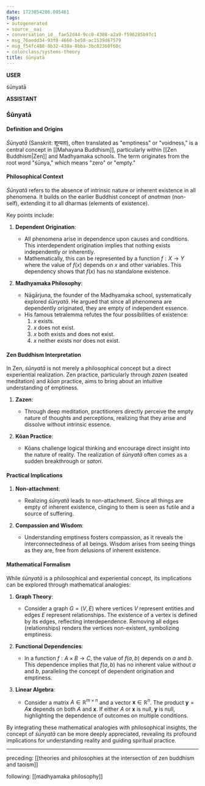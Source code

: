 ```yaml
---
date: 1723054206.085461
tags:
- autogenerated
- source__oai
- conversation_id__fae52d44-9cc0-4308-a2a9-f596285b97c1
- msg_76aedd34-93f8-4660-be58-ac1539d67579
- msg_f54fc488-8b32-438a-8bba-3bc02360f60c
- colorclass/systems-theory
title: śūnyatā
---
```


**USER**

śūnyatā


**ASSISTANT**

### Śūnyatā

#### Definition and Origins

$Śūnyatā$ (Sanskrit: शून्यता), often translated as "emptiness" or "voidness," is a central concept in [[Mahayana Buddhism]], particularly within [[Zen Buddhism|Zen]] and Madhyamaka schools. The term originates from the root word "śūnya," which means "zero" or "empty." 

#### Philosophical Context

$Śūnyatā$ refers to the absence of intrinsic nature or inherent existence in all phenomena. It builds on the earlier Buddhist concept of $anatman$ (non-self), extending it to all dharmas (elements of existence).

Key points include:

1. **Dependent Origination**:
   - All phenomena arise in dependence upon causes and conditions. This interdependent origination implies that nothing exists independently or inherently.
   - Mathematically, this can be represented by a function $f: X \to Y$ where the value of $f(x)$ depends on $x$ and other variables. This dependency shows that $f(x)$ has no standalone existence.

2. **Madhyamaka Philosophy**:
   - Nāgārjuna, the founder of the Madhyamaka school, systematically explored $śūnyatā$. He argued that since all phenomena are dependently originated, they are empty of independent essence.
   - His famous tetralemma refutes the four possibilities of existence:
     1. $x$ exists.
     2. $x$ does not exist.
     3. $x$ both exists and does not exist.
     4. $x$ neither exists nor does not exist.

#### Zen Buddhism Interpretation

In Zen, $śūnyatā$ is not merely a philosophical concept but a direct experiential realization. Zen practice, particularly through $zazen$ (seated meditation) and $kōan$ practice, aims to bring about an intuitive understanding of emptiness.

1. **Zazen**:
   - Through deep meditation, practitioners directly perceive the empty nature of thoughts and perceptions, realizing that they arise and dissolve without intrinsic essence.
   
2. **Kōan Practice**:
   - Kōans challenge logical thinking and encourage direct insight into the nature of reality. The realization of $śūnyatā$ often comes as a sudden breakthrough or $satori$.

#### Practical Implications

1. **Non-attachment**:
   - Realizing $śūnyatā$ leads to non-attachment. Since all things are empty of inherent existence, clinging to them is seen as futile and a source of suffering.

2. **Compassion and Wisdom**:
   - Understanding emptiness fosters compassion, as it reveals the interconnectedness of all beings. Wisdom arises from seeing things as they are, free from delusions of inherent existence.

#### Mathematical Formalism

While $śūnyatā$ is a philosophical and experiential concept, its implications can be explored through mathematical analogies:

1. **Graph Theory**:
   - Consider a graph $G = (V, E)$ where vertices $V$ represent entities and edges $E$ represent relationships. The existence of a vertex is defined by its edges, reflecting interdependence. Removing all edges (relationships) renders the vertices non-existent, symbolizing emptiness.

2. **Functional Dependencies**:
   - In a function $f: A \times B \to C$, the value of $f(a, b)$ depends on $a$ and $b$. This dependence implies that $f(a, b)$ has no inherent value without $a$ and $b$, paralleling the concept of dependent origination and emptiness.

3. **Linear Algebra**:
   - Consider a matrix $A \in \mathbb{R}^{m \times n}$ and a vector $\mathbf{x} \in \mathbb{R}^n$. The product $\mathbf{y} = A\mathbf{x}$ depends on both $A$ and $\mathbf{x}$. If either $A$ or $\mathbf{x}$ is null, $\mathbf{y}$ is null, highlighting the dependence of outcomes on multiple conditions.

By integrating these mathematical analogies with philosophical insights, the concept of $śūnyatā$ can be more deeply appreciated, revealing its profound implications for understanding reality and guiding spiritual practice.


---

preceding: [[theories and philosophies at the intersection of zen buddhism and taoism]]  


following: [[madhyamaka philosophy]]